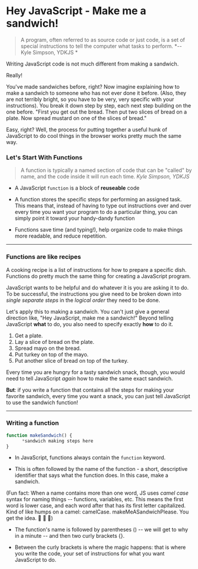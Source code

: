 # Hey JavaScript - Make me a sandwich!

> A program, often referred to as source code or just code, is a set of special instructions to tell the computer what tasks to perform.
          *-- Kyle Simpson, YDKJS *

Writing JavaScript code is not much different from making a sandwich.

Really!

You've made sandwiches before, right? Now imagine explaining how to make a sandwich to someone who has not ever done it before. (Also, they are not terribly bright, so you have to be very, very specific with your instructions). You break it down step by step, each next step building on the one before. "First you get out the bread. Then put two slices of bread on a plate. Now spread mustard on one of the slices of bread."

Easy, right? Well, the process for putting together a useful hunk of JavaScript to do cool things in the browser works pretty much the same way.

###  Let's Start With Functions

> A function is typically a named section of code that can be "called" by name, and the code inside it will run each time.
   *Kyle Simpson, YDKJS*

- A JavaScript `function` is a block of **reuseable** code

- A  function stores the specific steps for performing an assigned task. This means that, instead of having to type out instructions over and over every time you want your program to do a particular thing, you can simply point it toward your handy-dandy function

- Functions save time (and typing!), help organize code to make things more readable, and reduce repetition.

----------------------------------------
###  Functions are like recipes

A cooking recipe is a list of instructions for how to prepare a specific dish. Functions do pretty much the same thing for creating a JavaScript program.

JavaScript wants to be helpful and do whatever it is you are asking it to do. To be successful, the instructions you give need to be broken down into *single separate steps* in the *logical order* they need to be done.

Let's apply this to making a sandwich. You can't just give a general direction like, "Hey JavaScript, make me a sandwich!"  Beyond telling JavaScript **what** to do, you also need to specify exactly **how** to do it.

   1. Get a plate.
   2. Lay a slice of bread on the plate.
   3. Spread mayo on the bread.
   4. Put turkey on top of the mayo.
   5. Put another slice of bread on top of the turkey.

Every time you are hungry for a tasty sandwich snack, though, you would need to tell JavaScript *again* how to make the same exact sandwich.

**But**: if you write a function that contains all the steps for making your favorite sandwich, every time you want a snack, you can just tell JavaScript to use the sandwich function!

______________________________________
### Writing a function

```JavaScript
function makeSandwich() {
      *sandwich making steps here
}
```

- In JavaScript, functions always contain the `function` keyword.

- This is often followed by the name of the function - a short, descriptive identifier that says what the function does. In this case, make a sandwich.

(Fun fact: When a name contains more than one word, JS uses _camel case_ syntax for naming things -- functions, variables, etc. This means the first word is lower case, and each word after that has its first letter capitalized. Kind of like humps on a camel: camelCase. makeMeASandwichPlease. You get the idea. :camel: :camel: :camel:)

- The function's name is followed by parentheses () -- we will get to why in a minute -- and then two curly brackets {}.

- Between the curly brackets is where the magic happens: that is where you write the code, your set of instructions for what you want JavaScript to do.
